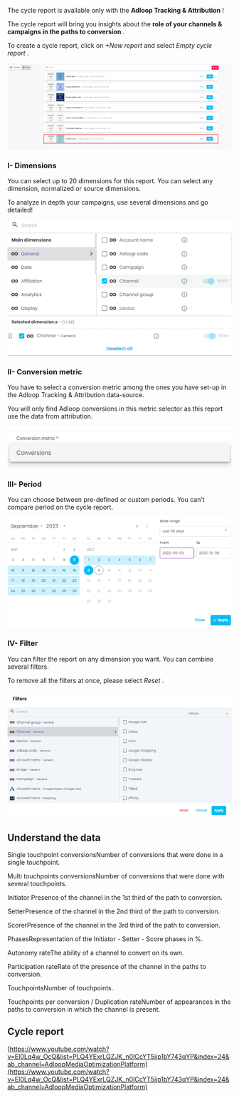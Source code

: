 The cycle report is available only with the  **Adloop Tracking & Attribution** ! 

The cycle report will bring you insights about the  **role of your channels & campaigns in the paths to conversion** . 

To create a cycle report, click on  _+New report_  and select  _Empty cycle report_ .

![](.gitbook/image-20231009-121640.png)
### I- Dimensions 
You can select up to 20 dimensions for this report. You can select any dimension, normalized or source dimensions. 

To analyze in depth your campaigns, use several dimensions and go detailed!

![](.gitbook/image-20231009-121719.png)
### II- Conversion metric
You have to select a conversion metric among the ones you have set-up in the Adloop Tracking & Attribution data-source. 

You will only find Adloop conversions in this metric selector as this report use the data from attribution. 

![](.gitbook/image-20220526-133732.png)
### III- Period 
You can choose between pre-defined or custom periods. You can’t compare period on the cycle report.

![](.gitbook/image-20231009-122348.png)


### IV- Filter
You can filter the report on any dimension you want. You can combine several filters. 

To remove all the filters at once, please select  _Reset_ .

![](.gitbook/image-20231009-122409.png)
## Understand the data
Single touchpoint conversionsNumber of conversions that were done in a single touchpoint.

Multi touchpoints conversionsNumber of conversions that were done with several touchpoints.

Initiator Presence of the channel in the 1st third of the path to conversion. 

SetterPresence of the channel in the 2nd third of the path to conversion. 

ScorerPresence of the channel in the 3rd third of the path to conversion. 

PhasesRepresentation of the Initiator - Setter - Score phases in %. 

Autonomy rateThe ability of a channel to convert on its own. 

Participation rateRate of the presence of the channel in the paths to conversion. 

TouchpointsNumber of touchpoints.

Touchpoints per conversion / Duplication rateNumber of appearances in the paths to conversion in which the channel is present.


## Cycle report
[https://www.youtube.com/watch?v=EI0Lq4w_OcQ&list=PLQ4YExrLQZJK_n0ICcYT5ijp1bY743qYP&index=24&ab_channel=AdloopMediaOptimizationPlatform](https://www.youtube.com/watch?v=EI0Lq4w_OcQ&list=PLQ4YExrLQZJK_n0ICcYT5ijp1bY743qYP&index=24&ab_channel=AdloopMediaOptimizationPlatform)



